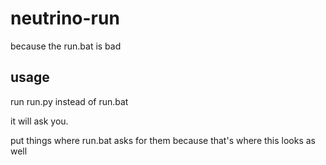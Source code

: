 # neutrino-run
because the run.bat is bad

## usage

run run.py instead of run.bat

it will ask you.

put things where run.bat asks for them because that's where this looks as well
